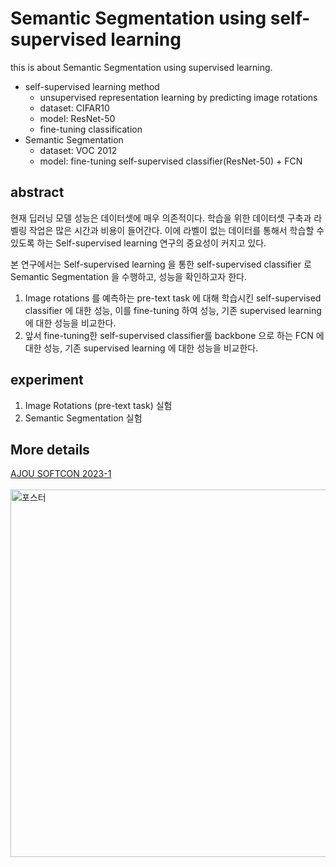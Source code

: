 # Semantic Segmentation using self-supervised learning

this is about Semantic Segmentation using supervised learning.

- self-supervised learning method
  - unsupervised representation learning by predicting image rotations
  - dataset: CIFAR10
  - model: ResNet-50
  - fine-tuning classification
- Semantic Segmentation
  - dataset: VOC 2012
  - model: fine-tuning self-supervised classifier(ResNet-50) + FCN


## abstract
현재 딥러닝 모델 성능은 데이터셋에 매우 의존적이다. 학습을 위한 데이터셋 구축과 라벨링 작업은 많은 시간과 비용이 들어간다. 이에 라벨이 없는 데이터를 통해서 학습할 수 있도록 하는 Self-supervised learning 연구의 중요성이 커지고 있다.

본 연구에서는 Self-supervised learning 을 통한 self-supervised classifier 로 Semantic Segmentation 을 수행하고, 성능을 확인하고자 한다. 

1) Image rotations 를 예측하는 pre-text task 에 대해 학습시킨 self-supervised classifier 에 대한 성능, 이를 fine-tuning 하여 성능, 기존 supervised learning 에 대한 성능을 비교한다.
2) 앞서 fine-tuning한 self-supervised classifier를 backbone 으로 하는 FCN 에 대한 성능, 기존 supervised learning 에 대한 성능을 비교한다. 


## experiment
1. Image Rotations (pre-text task) 실험
2. Semantic Segmentation 실험


## More details
[AJOU SOFTCON 2023-1](https://softcon.ajou.ac.kr/works/works.asp?uid=879) <br/><br/>
<img width="588" alt="포스터" src="https://github.com/gompaang/ssl-seg/assets/87194339/03dbac16-e358-4ae0-9875-6d0ad23fcacb">
